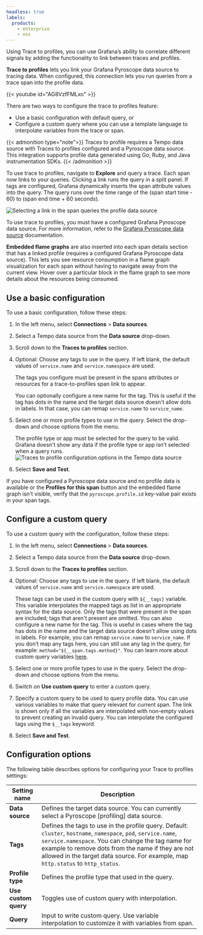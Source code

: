 ```yaml
---
headless: true
labels:
  products:
    - enterprise
    - oss
---
```


[//]: # 'This file documents the Traces to profile configure and usage for the Tempo data source.'
[//]: # 'This shared file is included in these locations:'
[//]: # '/grafana/docs/sources/datasources/tempo/configure-tempo-data-source.md'
[//]: # '/website/docs/grafana-cloud/data-configuration/traces/traces-query-editor.md'
[//]: #
[//]: # 'If you make changes to this file, verify that the meaning and content are not changed in any place where the file is included.'
[//]: # 'Any links should be fully qualified and not relative: /docs/grafana/ instead of ../grafana/.'

<!-- # Trace to profiles  -->

Using Trace to profiles, you can use Grafana’s ability to correlate different signals by adding the functionality to link between traces and profiles.

**Trace to profiles** lets you link your Grafana Pyroscope data source to tracing data.
When configured, this connection lets you run queries from a trace span into the profile data.

{{< youtube id="AG8VzfFMLxo" >}}

There are two ways to configure the trace to profiles feature:

- Use a basic configuration with default query, or
- Configure a custom query where you can use a template language to interpolate variables from the trace or span.

{{< admonition type="note">}}
Traces to profile requires a Tempo data source with Traces to profiles configured and a Pyroscope data source. This integration supports profile data generated using Go, Ruby, and Java instrumentation SDKs.
{{< /admonition >}}

To use trace to profiles, navigate to **Explore** and query a trace. Each span now links to your queries. Clicking a link runs the query in a split panel. If tags are configured, Grafana dynamically inserts the span attribute values into the query. The query runs over the time range of the (span start time - 60) to (span end time + 60 seconds).

![Selecting a link in the span queries the profile data source](/media/docs/tempo/profiles/tempo-trace-to-profile.png)

To use trace to profiles, you must have a configured Grafana Pyroscope data source. For more information, refer to the [Grafana Pyroscope data source](/docs/grafana/latest/datasources/grafana-pyroscope/) documentation.

**Embedded flame graphs** are also inserted into each span details section that has a linked profile (requires a configured Grafana Pyroscope data source).
This lets you see resource consumption in a flame graph visualization for each span without having to navigate away from the current view.
Hover over a particular block in the flame graph to see more details about the resources being consumed.

## Use a basic configuration

To use a basic configuration, follow these steps:

1. In the left menu, select **Connections** > **Data sources**.
1. Select a Tempo data source from the **Data source** drop-down.
1. Scroll down to the **Traces to profiles** section.
1. Optional: Choose any tags to use in the query. If left blank, the default values of `service.name` and `service.namespace` are used.

   The tags you configure must be present in the spans attributes or resources for a trace-to-profiles span link to appear.

   You can optionally configure a new name for the tag. This is useful if the tag has dots in the name and the target data source doesn't allow dots in labels. In that case, you can remap `service.name` to `service_name`.

1. Select one or more profile types to use in the query. Select the drop-down and choose options from the menu.

   The profile type or app must be selected for the query to be valid. Grafana doesn't show any data if the profile type or app isn’t selected when a query runs.
   ![Traces to profile configuration options in the Tempo data source](/media/docs/tempo/profiles/Tempo-data-source-profiles-Settings.png)

1. Select **Save and Test**.

If you have configured a Pyroscope data source and no profile data is available or the **Profiles for this span**
button and the embedded flame graph isn't visible, verify that the `pyroscope.profile.id` key-value pair exists in your span tags.

## Configure a custom query

To use a custom query with the configuration, follow these steps:

1. In the left menu, select **Connections** > **Data sources**.
1. Select a Tempo data source from the **Data source** drop-down.
1. Scroll down to the **Traces to profiles** section.
1. Optional: Choose any tags to use in the query. If left blank, the default values of `service.name` and `service.namespace` are used.

   These tags can be used in the custom query with `${__tags}` variable. This variable interpolates the mapped tags as list in an appropriate syntax for the data source. Only the tags that were present in the span are included; tags that aren't present are omitted. You can also configure a new name for the tag. This is useful in cases where the tag has dots in the name and the target data source doesn't allow using dots in labels. For example, you can remap `service.name` to `service_name`. If you don’t map any tags here, you can still use any tag in the query, for example: `method="${__span.tags.method}"`. You can learn more about custom query variables [here](/docs/grafana/latest/datasources/tempo/configure-tempo-data-source/#custom-query-variables).

1. Select one or more profile types to use in the query. Select the drop-down and choose options from the menu.
1. Switch on **Use custom query** to enter a custom query.
1. Specify a custom query to be used to query profile data. You can use various variables to make that query relevant for current span. The link is shown only if all the variables are interpolated with non-empty values to prevent creating an invalid query. You can interpolate the configured tags using the `$__tags` keyword.
1. Select **Save and Test**.

## Configuration options

The following table describes options for configuring your Trace to profiles settings:

| Setting name         | Description                                                                                                                                                                                                                                                                                                     |
| -------------------- | --------------------------------------------------------------------------------------------------------------------------------------------------------------------------------------------------------------------------------------------------------------------------------------------------------------- |
| **Data source**      | Defines the target data source. You can currently select a Pyroscope \[profiling\] data source.                                                                                                                                                                                                                 |
| **Tags**             | Defines the tags to use in the profile query. Default: `cluster`, `hostname`, `namespace`, `pod`, `service.name`, `service.namespace`. You can change the tag name for example to remove dots from the name if they are not allowed in the target data source. For example, map `http.status` to `http_status`. |
| **Profile type**     | Defines the profile type that used in the query.                                                                                                                                                                                                                                                        |
| **Use custom query** | Toggles use of custom query with interpolation.                                                                                                                                                                                                                                                                 |
| **Query**            | Input to write custom query. Use variable interpolation to customize it with variables from span.                                                                                                                                                                                                               |
